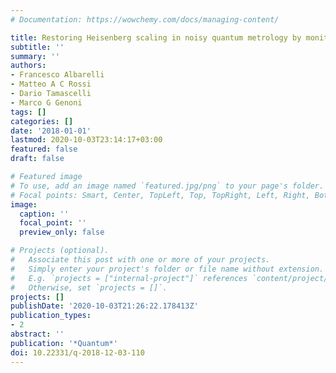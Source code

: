 ```yaml
---
# Documentation: https://wowchemy.com/docs/managing-content/

title: Restoring Heisenberg scaling in noisy quantum metrology by monitoring the environment
subtitle: ''
summary: ''
authors:
- Francesco Albarelli
- Matteo A C Rossi
- Dario Tamascelli
- Marco G Genoni
tags: []
categories: []
date: '2018-01-01'
lastmod: 2020-10-03T23:14:17+03:00
featured: false
draft: false

# Featured image
# To use, add an image named `featured.jpg/png` to your page's folder.
# Focal points: Smart, Center, TopLeft, Top, TopRight, Left, Right, BottomLeft, Bottom, BottomRight.
image:
  caption: ''
  focal_point: ''
  preview_only: false

# Projects (optional).
#   Associate this post with one or more of your projects.
#   Simply enter your project's folder or file name without extension.
#   E.g. `projects = ["internal-project"]` references `content/project/deep-learning/index.md`.
#   Otherwise, set `projects = []`.
projects: []
publishDate: '2020-10-03T21:26:22.178413Z'
publication_types:
- 2
abstract: ''
publication: '*Quantum*'
doi: 10.22331/q-2018-12-03-110
---
```


